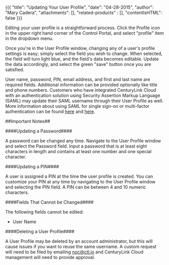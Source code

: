 {{{
  "title": "Updating Your User Profile",
  "date": "04-28-2015",
  "author": "Mary Cadera",
  "attachments": [],
  "related-products" : [],
  "contentIsHTML": false
}}}

Editing your user profile is a straightforward process. Click the Profile icon in the upper right hand corner of the Control Portal, and select "profile" item in the dropdown menu.

Once you're in the User Profile window, changing any of a user's profile settings is easy; simply select the field you wish to change. When selected, the field will turn light blue, and the field's data becomes editable. Update the data accordingly, and select the green "save" button once you are satisfied.

User name, password, PIN, email address, and first and last name are required fields. Additional information can be provided optionally like title and phone numbers. Customers who have integrated CenturyLink Cloud with an authentication solution using Security Assertion Markup Language (SAML) may update their SAML username through their User Profile as well. More information about using SAML for single sign-on or multi-factor authentication can be found [here](../using-saml-for-single-sign-on-to-the-centurylink-platform-control-portal) and [here](../using-saml-for-multi-factor-authentication-to-centurylink-control-portal).  

##Important Notes##

####Updating a Password####

A password can be changed any time. Navigate to the User Profile window and select the Password field. Input a password that is at least eight characters in length and contains at least one number and one special character.


####Updating a PIN####

A user is assigned a PIN at the time the user profile is created. You can customize your PIN at any time by navigating to the User Profile window and selecting the PIN field. A PIN can be between 4 and 10 numeric characters.  

####Fields That Cannot be Changed####

The following fields cannot be edited:

* User Name

####Deleting a User Profile####

A User Profile may be deleted by an account administrator, but this will cause issues if you want to reuse the same username. A custom request will need to be filed by emailing noc@ctl.io and CenturyLink Cloud management will need to provide approval.
